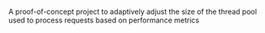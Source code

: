 A proof-of-concept project to adaptively adjust the size of the thread pool used to process requests based on performance metrics
